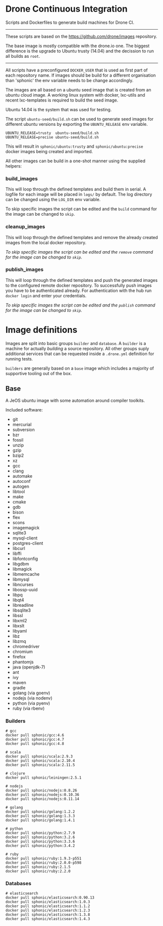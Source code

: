 # Drone Continuous Integration

Scripts and Dockerfiles to generate build machines for Drone CI.

---

These scripts are based on the https://github.com/drone/images repository.

The base image is mostly compatible with the drone.io one.
The biggest difference is the upgrade to Ubuntu trusty (14.04) and the decission
to run all builds as `root`.

---

All scripts have a preconfigured `DOCKER_USER` that is used as first part of
each repository name.
If images should be build for a different organisation than 'sphonic' the env
variable needs to be change accordingly.

The images are all based on a ubuntu seed image that is created from an ubuntu
cloud image. A working linux system with docker, lxc-utils and recent
lxc-templates is required to build the seed image.

Ubuntu 14.04 is the system that was used for testing.

The script `ubuntu-seed/build.sh` can be used to generate seed images for
different ubuntu versions by exporting the `UBUNTU_RELEASE` env variable.

```terminal
UBUNTU_RELEASE=trusty  ubuntu-seed/build.sh
UBUNTU_RELEASE=precise ubuntu-seed/build.sh
```

This will result in `sphonic/ubuntu:trusty` and `sphonic/ubuntu:precise` docker
images being created and imported.

All other images can be build in a one-shot manner using the supplied helpers:

### build_images

This will loop through the defined templates and build them in serial.
A logfile for each image will be placed in `logs/` by default.
The log directory can be changed using the `LOG_DIR` env variable.

To skip specific images the script can be edited and the `build` command for the
image can be changed to `skip`.

### cleanup_images

This will loop through the defined templates and remove the already created
images from the local docker repository.

*To skip specific images the script can be edited and the `remove` command for
the image can be changed to `skip`.*

### publish_images

This will loop through the defined templates and push the generated images to the
configured remote docker repository.
To successfully push images you have to be authenticated already.
For authentication with the hub run `docker login` and enter your credentials.

*To skip specific images the script can be edited and the `publish` command for
the image can be changed to `skip`.*

# Image definitions

Images are split into basic groups `builder` and `database`.
A `builder` is a machine for actually *building* a source repository.
All other groups suply additional services that can be requested inside a
`.drone.yml` definition for running tests.

`builders` are generally based on a `base` image which includes a majority of
supportive tooling out of the box.

## Base

A JeOS ubuntu image with some automation around compiler toolkits.

Included software:

- git
- mercurial
- subversion
- bzr
- fossil
- unzip
- gzip
- bzip2
- xz
- gcc
- clang
- automake
- autoconf
- autogen
- libtool
- make
- cmake
- gdb
- bison
- flex
- scons
- imagemagick
- sqlite3
- mysql-client
- postgres-client
- libcurl
- libffi
- libfontconfig
- libgdbm
- libmagick
- libmemcache
- libmysql
- libncurses
- libossp-uuid
- libpq
- libqt4
- libreadline
- libsqlite3
- libssl
- libxml2
- libxslt
- libyaml
- libz
- libzmq
- chromedriver
- chromium
- firefox
- phantomjs
- java (openjdk-7)
- ant
- ivy
- maven
- gradle
- golang (via goenv)
- nodejs (via nodenv)
- python (via pyenv)
- ruby (via rbenv)

### Builders

```
# gcc
docker pull sphonic/gcc:4.6
docker pull sphonic/gcc:4.7
docker pull sphonic/gcc:4.8

# scala
docker pull sphonic/scala:2.9.3
docker pull sphonic/scala:2.10.4
docker pull sphonic/scala:2.11.5

# clojure
docker pull sphonic/leiningen:2.5.1

# nodejs
docker pull sphonic/nodejs:0.8.26
docker pull sphonic/nodejs:0.10.36
docker pull sphonic/nodejs:0.11.14

# golang
docker pull sphonic/golang:1.2.2
docker pull sphonic/golang:1.3.3
docker pull sphonic/golang:1.4.1

# python
docker pull sphonic/python:2.7.9
docker pull sphonic/python:3.2.6
docker pull sphonic/python:3.3.6
docker pull sphonic/python:3.4.2

# ruby
docker pull sphonic/ruby:1.9.3-p551
docker pull sphonic/ruby:2.0.0-p598
docker pull sphonic/ruby:2.1.5
docker pull sphonic/ruby:2.2.0
```

### Databases

```
# elasticsearch
docker pull sphonic/elasticsearch:0.90.13
docker pull sphonic/elasticsearch:1.0.3
docker pull sphonic/elasticsearch:1.1.2
docker pull sphonic/elasticsearch:1.2.3
docker pull sphonic/elasticsearch:1.3.8
docker pull sphonic/elasticsearch:1.4.3
```
